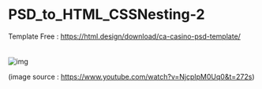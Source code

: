 # PSD_to_HTML_CSSNesting-2

  Template Free : https://html.design/download/ca-casino-psd-template/
  <br>
  <br>
  <br>
  ![img](https://github.com/Zm1thDev/PSD_to_HTML_CSSNesting-2/assets/139777730/3ce9bfc0-c693-4194-aa06-c0d1658540b1)

  (image source : https://www.youtube.com/watch?v=NjcpIpM0Uq0&t=272s)


  
